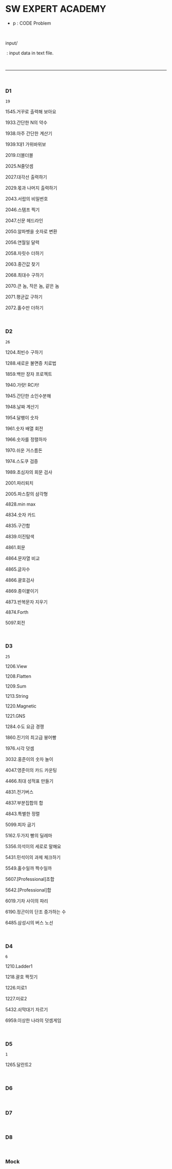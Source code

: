 # SW EXPERT ACADEMY

- p : CODE Problem<br>

<br>

input/<br>

​	: input data in text file.

<br>

<hr>

<br>

### D1

`19`<br>

1545.거꾸로 출력해 보아요<br>

1933.간단한 N의 약수<br>

1938.아주 간단한 계산기<br>

1939.1대1 가위바위보<br>

2019.더블더블<br>

2025.N줄덧셈<br>

2027.대각선 출력하기<br>

2029.몫과 나머지 출력하기<br>

2043.서랍의 비밀번호<br>

2046.스탬프 찍기<br>

2047.신문 헤드라인<br>

2050.알파벳을 숫자로 변환<br>

2056.연월일 달력<br>

2058.자릿수 더하기<br>

2063.중간값 찾기<br>

2068.최대수 구하기<br>

2070.큰 놈, 작은 놈, 같은 놈<br>

2071.평균값 구하기<br>

2072.홀수만 더하기<br>

<br>

### D2

`26`<br>

1204.최빈수 구하기<br>

1288.새로운 불면증 치료법<br>

1859.백만 장자 프로젝트<br>

1940.가랏! RC카!<br>

1945.간단한 소인수분해<br>

1948.날짜 계산기<br>

1954.달팽이 숫자<br>

1961.숫자 배열 회전<br>

1966.숫자를 정렬하자<br>

1970.쉬운 거스름돈<br>

1974.스도쿠 검증<br>

1989.초심자의 회문 검사<br>

2001.파리퇴치<br>

2005.파스칼의 삼각형<br>

4828.min max<br>

4834.숫자 카드<br>

4835.구간합<br>

4839.이진탐색<br>

4861.회문<br>

4864.문자열 비교<br>

4865.글자수<br>

4866.괄호검사<br>

4869.종이붙이기<br>

4873.반복문자 지우기<br>

4874.Forth<br>

5097.회전<br>

<br>

### D3

`25`

1206.View<br>

1208.Flatten<br>

1209.Sum<br>

1213.String<br>

1220.Magnetic<br>

1221.GNS<br>

1284.수도 요금 경쟁<br>

1860.진기의 최고급 붕어빵<br>

1976.시각 덧셈<br>

3032.홍준이의 숫자 놀이<br>

4047.영준이의 카드 카운팅<br>

4466.최대 성적표 만들기<br>

4831.전기버스<br>

4837.부분집합의 합<br>

4843.특별한 정렬<br>

5099.피자 굽기<br>

5162.두가지 빵의 딜레마<br>

5356.의석이의 세로로 말해요<br>

5431.민석이의 과제 체크하기<br>

5549.홀수일까 짝수일까<br>

5607.[Professional]조합<br>

5642.[Professional]합<br>

6019.기차 사이의 파리<br>

6190.정곤이의 단조 증가하는 수<br>

6485.삼성시의 버스 노선<br>

<br>

### D4

`6`

1210.Ladder1<br>

1218.괄호 짝짓기<br>

1226.미로1<br>

1227.미로2<br>

5432.쇠막대기 자르기<br>

6959.이상한 나라의 덧셈게임<br>

<br>

### D5

`1`

1265.달란트2<br>

<br>

### D6

<br>

### D7

<br>

### D8

<br>

### Mock

<br>